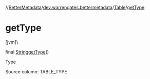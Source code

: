 //[BetterMetadata](../../../index.md)/[dev.warrengates.bettermetadata](../index.md)/[Table](index.md)/[getType](get-type.md)

# getType

[jvm]\

final [String](https://docs.oracle.com/javase/8/docs/api/java/lang/String.html)[getType](get-type.md)()

Type

Source column: TABLE_TYPE
